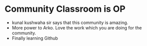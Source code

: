 # Community Classroom is OP

- kunal kushwaha sir  says that this community is amazing.
- More power to Arko. Love the work which you are doing for the community.
- Finally learning Github
